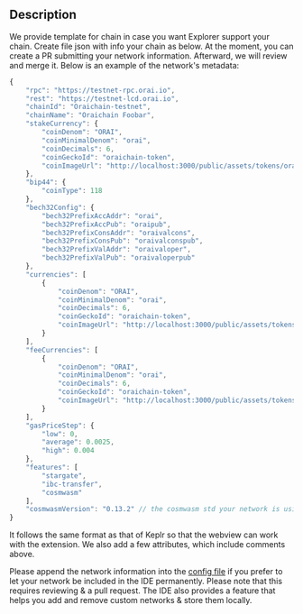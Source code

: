 ## Description

We provide template for chain in case you want Explorer support your chain. Create file json with info your chain as below. At the moment, you can create a PR submitting your network information. Afterward, we will review and merge it. Below is an example of the network's metadata:

```js
{
    "rpc": "https://testnet-rpc.orai.io",
    "rest": "https://testnet-lcd.orai.io",
    "chainId": "Oraichain-testnet",
    "chainName": "Oraichain Foobar",
    "stakeCurrency": {
        "coinDenom": "ORAI",
        "coinMinimalDenom": "orai",
        "coinDecimals": 6,
        "coinGeckoId": "oraichain-token",
        "coinImageUrl": "http://localhost:3000/public/assets/tokens/orai.png"
    },
    "bip44": {
        "coinType": 118
    },
    "bech32Config": {
        "bech32PrefixAccAddr": "orai",
        "bech32PrefixAccPub": "oraipub",
        "bech32PrefixConsAddr": "oraivalcons",
        "bech32PrefixConsPub": "oraivalconspub",
        "bech32PrefixValAddr": "oraivaloper",
        "bech32PrefixValPub": "oraivaloperpub"
    },
    "currencies": [
        {
            "coinDenom": "ORAI",
            "coinMinimalDenom": "orai",
            "coinDecimals": 6,
            "coinGeckoId": "oraichain-token",
            "coinImageUrl": "http://localhost:3000/public/assets/tokens/orai.png"
        }
    ],
    "feeCurrencies": [
        {
            "coinDenom": "ORAI",
            "coinMinimalDenom": "orai",
            "coinDecimals": 6,
            "coinGeckoId": "oraichain-token",
            "coinImageUrl": "http://localhost:3000/public/assets/tokens/orai.png"
        }
    ],
    "gasPriceStep": {
        "low": 0,
        "average": 0.0025,
        "high": 0.004
    },
    "features": [
        "stargate",
        "ibc-transfer",
        "cosmwasm"
    ],
    "cosmwasmVersion": "0.13.2" // the cosmwasm std your network is using.
}
```

It follows the same format as that of Keplr so that the webview can work with the extension. We also add a few attributes, which include comments above.

Please append the network information into the [config file](https://github.com/oraichain/vscode-cosmwasm/blob/master/src/config.ts) if you prefer to let your network be included in the IDE permanently. Please note that this requires reviewing & a pull request. The IDE also provides a feature that helps you add and remove custom networks & store them locally.
